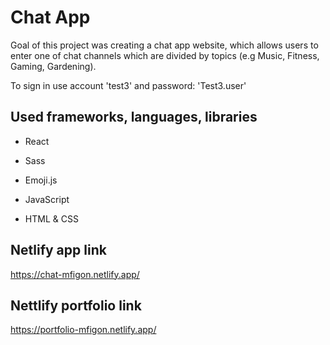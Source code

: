 # Chat App

Goal of this project was creating a chat app website, which allows users to enter one of chat channels which are divided by topics (e.g Music, Fitness, Gaming, Gardening).
 
To sign in use account 'test3' and password: 'Test3.user'

## Used frameworks, languages, libraries

* React

* Sass

* Emoji.js

* JavaScript

* HTML & CSS

## Netlify app link 

https://chat-mfigon.netlify.app/

## Nettlify portfolio link

https://portfolio-mfigon.netlify.app/


